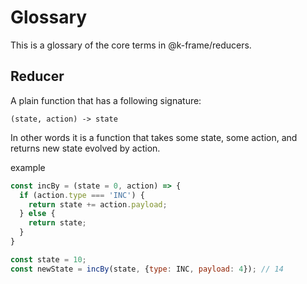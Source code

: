 # Glossary

This is a glossary of the core terms in @k-frame/reducers.

## Reducer

A plain function that has a following signature:

```
(state, action) -> state
```

In other words it is a function that takes some state, some action, and returns new state evolved by action.

example

```javascript
const incBy = (state = 0, action) => {
  if (action.type === 'INC') {
    return state += action.payload;
  } else {
    return state;
  }
}

const state = 10;
const newState = incBy(state, {type: INC, payload: 4}); // 14

```
